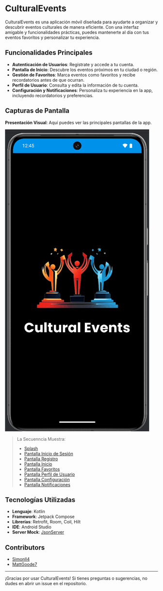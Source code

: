 # CulturalEvents

CulturalEvents es una aplicación móvil diseñada para ayudarte a organizar y descubrir eventos culturales de
manera eficiente. Con una interfaz amigable y funcionalidades prácticas, puedes mantenerte al día con tus
eventos favoritos y personalizar tu experiencia.

## Funcionalidades Principales

- **Autenticación de Usuarios**: Regístrate y accede a tu cuenta.
- **Pantalla de Inicio**: Descubre los eventos próximos en tu ciudad o región.
- **Gestión de Favoritos**: Marca eventos como favoritos y recibe recordatorios antes de que ocurran.
- **Perfil de Usuario**: Consulta y edita la información de tu cuenta.
- **Configuración y Notificaciones**: Personaliza tu experiencia en la app, incluyendo recordatorios y preferencias.

## Capturas de Pantalla

**Presentación Visual**: Aquí puedes ver las principales pantallas de la app.

![Carousel](./doc-assets/Screens-CE.gif)

> La Secuenncia Muestra:
>
> - [Splash](./doc-assets/1.Splash.png)
> - [Pantalla Inicio de Sesión](./doc-assets/2.Login.png)
> - [Pantalla Registro](./doc-assets/3.Register.png)
> - [Pantalla Inicio](./doc-assets/4.Home.png)
> - [Pantalla Favoritos](./doc-assets/5.Favorite-Home.png)
> - [Pantalla Perfil de Usuario](./doc-assets/6.Profile.png)
> - [Pantalla Configuración](./doc-assets/8.Configuration.png)
> - [Pantalla Notificaciones](./doc-assets/9.Notifications.png)

## Tecnologías Utilizadas

- **Lenguaje**: Kotlin
- **Framework**: Jetpack Compose
- **Librerías**: Retrofit, Room, Coil, Hilt
- **IDE**: Android Studio
- **Server Mock**: [JsonServer](./servermock/db.json)

## Contributors

- [Simonll4](https://github.com/simonll4)
- [MattGoode7](https://github.com/MattGoode7)

---

¡Gracias por usar CulturalEvents! Si tienes preguntas o sugerencias, no dudes en abrir un issue en el repositorio.
